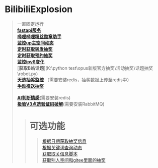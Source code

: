 # BilibiliExplosion

> 一直固定运行\
[__fastapi服务__](fastapi接口/请求代理_ver_database_fastapi.py)\
[__哔哩哔哩粉丝勋章助手__](github/哔哩哔哩粉丝勋章助手/main.py)\
[__监控up主空间动态__](grpc获取动态/src/监控up动态/bili_dynamic_monitor.py)\
[__定时获取转发抽奖__](opus新版官方抽奖/转发抽奖/定时获取所有动态以及发布充电和官方抽奖专栏.py)\
[__定时获取预约抽奖__](opus新版官方抽奖/预约抽奖/etc/schedule_get_reserve_lot.py)\
[__监控ipv6变化__](K:\python测试专用\光猫测试\监控本地ip地址变化.py)\
[__获取B站话题__](K:\python test\opus新版官方抽奖\活动抽奖\话题抽奖\robot.py)
> \
[__天选抽奖监控__](K:\Bili_live_monitor\src\monitor.py) （需要安装redis，抽奖数据上传至redis中）\
[__手动推送抽奖__](K:\Bili_live_monitor\src\手动推送抽奖.py)\
> \
[__AI判断情感__](utl/机器学习/情感分析/情感分析.py)(需要安装redis)\
> [__极验V3点选验证码破解__](grpc获取动态/Utils/MQClient/VoucherMQClient.py)(需要安装RabbitMQ)
>> # __可选功能__
> >> [根据日期获取抽奖信息](grpc获取动态\src\根据日期获取抽奖动态\getLotDynSortByDate.py)\
[根据关键词查询动态](grpc获取动态\src\获取特殊关键词动态\getKeyWordDynDetail.py)\
[获取取关信息脚本](取关脚本\获取取关列表.py)\
[获取别人空间和gitee里面的抽奖](github/my_operator/bili_upload/get_bili_upload.py)